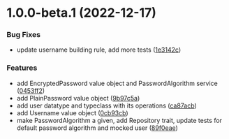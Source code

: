 # 1.0.0-beta.1 (2022-12-17)


### Bug Fixes

* update username building rule, add more tests ([1e3142c](https://github.com/pervasive-cats/toys-store-users/commit/1e3142c1ddc3caab99b0fbd4421bcb80915858af))


### Features

* add EncryptedPassword value object and PasswordAlgorithm service ([0453ff2](https://github.com/pervasive-cats/toys-store-users/commit/0453ff2ec49b5b266dfd7fc569730f31cc2720bd))
* add PlainPassword value object ([9b97c5a](https://github.com/pervasive-cats/toys-store-users/commit/9b97c5aa367ab2189a4bbf8610caeba2d6199cb4))
* add user datatype and typeclass with its operations ([ca87acb](https://github.com/pervasive-cats/toys-store-users/commit/ca87acb9e7009b5f95f19b292b8aadb48c1af922))
* add Username value object ([0cb93cb](https://github.com/pervasive-cats/toys-store-users/commit/0cb93cb80fca5d2fc1da65cfc12fdabab4b4e5fd))
* make PasswordAlgorithm a given, add Repository trait, update tests for default password algorithm and mocked user ([89f0eae](https://github.com/pervasive-cats/toys-store-users/commit/89f0eae765b38ed55aabafc7003f4e70950f6478))
